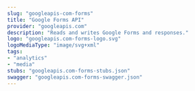 ```yaml
---
slug: "googleapis-com-forms"
title: "Google Forms API"
provider: "googleapis.com"
description: "Reads and writes Google Forms and responses."
logo: "googleapis.com-forms-logo.svg"
logoMediaType: "image/svg+xml"
tags:
- "analytics"
- "media"
stubs: "googleapis.com-forms-stubs.json"
swagger: "googleapis.com-forms-swagger.json"
---
```

